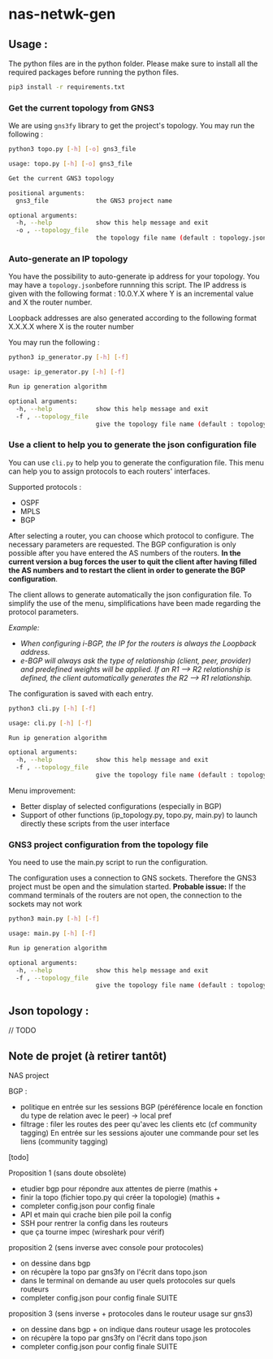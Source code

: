 # nas-netwk-gen

## Usage : 

The python files are in the python folder. Please make sure to install all the required packages before running the python files.

```bash
pip3 install -r requirements.txt
```



### Get the current topology from GNS3

We are using `gns3fy` library to get the project's topology. You may run the following :

```bash
python3 topo.py [-h] [-o] gns3_file
```

```bash
usage: topo.py [-h] [-o] gns3_file

Get the current GNS3 topology

positional arguments:
  gns3_file             the GNS3 project name

optional arguments:
  -h, --help            show this help message and exit
  -o , --topology_file 
                        the topology file name (default : topology.json)
```

### Auto-generate an IP topology

You have the possibility to auto-generate ip address for your topology. You may have a `topology.json`before runnning this script. The IP address is given with the following format : 10.0.Y.X where Y is an incremental value and X the router number.

Loopback addresses are also generated according to the following format X.X.X.X where X is the router number

You may run the following : 

```bash
python3 ip_generator.py [-h] [-f]
```

```bash
usage: ip_generator.py [-h] [-f]

Run ip generation algorithm

optional arguments:
  -h, --help            show this help message and exit
  -f , --topology_file 
                        give the topology file name (default : topology.json)
```

### Use a client to help you to generate the json configuration file

You can use `cli.py` to help you to generate the configuration file. This menu can help you to assign protocols to each routers' interfaces. 

Supported protocols :

- OSPF
- MPLS
- BGP

After selecting a router, you can choose which protocol to configure. The necessary parameters are requested. The BGP configuration is only possible after you have entered the AS numbers of the routers. **In the current version a bug forces the user to quit the client after having filled the AS numbers and to restart the client in order to generate the BGP configuration**.

The client allows to generate automatically the json configuration file. To simplify the use of the menu, simplifications have been made regarding the protocol parameters. 

*Example:*

- *When configuring i-BGP, the IP for the routers is always the Loopback address.*
- *e-BGP will always ask the type of relationship (client, peer, provider) and predefined weights will be applied.  If an R1 --> R2 relationship is defined, the client automatically generates the R2 --> R1 relationship.*

The configuration is saved with each entry.

```bash
python3 cli.py [-h] [-f]
```

```bash
usage: cli.py [-h] [-f]

Run ip generation algorithm

optional arguments:
  -h, --help            show this help message and exit
  -f , --topology_file 
                        give the topology file name (default : topology.json)
```

Menu improvement: 

- Better display of selected configurations (especially in BGP)
- Support of other functions (ip_topology.py, topo.py, main.py) to launch directly these scripts from the user interface

### GNS3 project configuration from the topology file

You need to use the main.py script to run the configuration.

The configuration uses a connection to GNS sockets. Therefore the GNS3 project must be open and the simulation started. 
**Probable issue:** If the command terminals of the routers are not open, the connection to the sockets may not work

```bash
python3 main.py [-h] [-f]
```

```bash
usage: main.py [-h] [-f]

Run ip generation algorithm

optional arguments:
  -h, --help            show this help message and exit
  -f , --topology_file 
                        give the topology file name (default : topology.json)
```



## Json topology :

// TODO



## Note de projet (à retirer tantôt)

NAS project

BGP :
- politique en entrée sur les sessions BGP (péréférence locale en fonction du type de relation avec le peer) -> local pref
- filtrage : filer les routes des peer qu'avec les clients etc (cf community tagging)
En entrée sur les sessions ajouter une commande pour set les liens (community tagging)

[todo]

Proposition 1 (sans doute obsolète)
- etudier bgp pour répondre aux attentes de pierre (mathis + 
- finir la topo (fichier topo.py qui créer la topologie) (mathis + 
- completer config.json pour config finale
- API et main qui crache bien pile poil la config
- SSH pour rentrer la config dans les routeurs
- que ça tourne impec (wireshark pour vérif)
  

proposition 2 (sens inverse avec console pour protocoles)
- on dessine dans bgp
- on récupère la topo par gns3fy on l'écrit dans topo.json
- dans le terminal on demande au user quels protocoles sur quels routeurs
- completer config.json pour config finale
SUITE

proposition 3 (sens inverse + protocoles dans le routeur usage sur gns3)
- on dessine dans bgp + on indique dans routeur usage les protocoles
- on récupère la topo par gns3fy on l'écrit dans topo.json
- completer config.json pour config finale
SUITE
